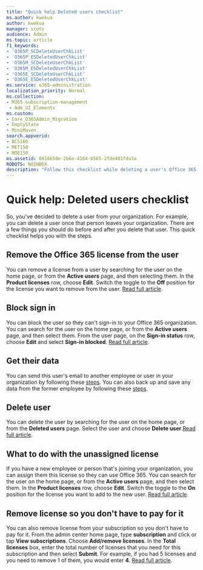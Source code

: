 ```yaml
---
title: "Quick help Deleted users checklist"
ms.author: kwekua
author: kwekua
manager: scotv
audience: Admin
ms.topic: article
f1_keywords:
- 'O365P_SCDeleteUserChkList'
- 'O365P_ESDeletedUserChkList'
- 'O365M_SCDeleteUserChkList'
- 'O365M_ESDeletedUserChkList'
- 'O365E_SCDeleteUserChkList'
- 'O365E_ESDeletedUserChkList'
ms.service: o365-administration
localization_priority: Normal
ms.collection: 
- M365-subscription-management 
 - Adm_UI_Elements
ms.custom:
- Core_O365Admin_Migration
- EmptyState
- MiniMaven
search.appverid:
- BCS160
- MET150
- MOE150
ms.assetid: 6016b50e-2b6e-4164-b565-2fde401fda3a
ROBOTS: NOINDEX
description: "Follow this checklist while deleting a user's Office 365 account."
---
```


# Quick help: Deleted users checklist

So, you've decided to delete a user from your organization. For example, you can delete a user once that person leaves your organization. There are a few things you should do before and after you delete that user. This quick checklist helps you with the steps.
  
## Remove the Office 365 license from the user

You can remove a license from a user by searching for the user on the home page, or from the **Active users** page, and then selecting them. In the **Product licenses** row, choose **Edit**. Switch the toggle to the **Off** position for the license you want to remove from the user. [Read full article](../subscriptions-and-billing/remove-licenses-from-users.md).
  
## Block sign in

You can block the user so they can't sign-in to your Office 365 organization. You can search for the user on the home page, or from the **Active users** page, and then select them. From the user page, on the **Sign-in status** row, choose **Edit** and select **Sign-in blocked**. [Read full article](../add-users/assign-admin-roles.md).
  
## Get their data

You can send this user's email to another employee or user in your organization by following these [steps](../add-users/remove-former-employee.md). You can also back up and save any data from the former employee by following these [steps](../add-users/get-access-to-and-back-up-a-former-user-s-data.md).
  
## Delete user

You can delete the user by searching for the user on the home page, or from the **Deleted users** page. Select the user and choose **Delete user**.[Read full article](../add-users/delete-a-user.md).
  
## What to do with the unassigned license

If you have a new employee or person that's joining your organization, you can assign them this license so they can use Office 365. You can search for the user on the home page, or from the **Active users** page, and then select them. In the **Product licenses** row, choose **Edit**. Switch the toggle to the **On** position for the license you want to add to the new user. [Read full article](../subscriptions-and-billing/assign-licenses-to-users.md).
  
## Remove license so you don't have to pay for it

You can also remove license from your subscription so you don't have to pay for it. From the admin center home page, type **subscription** and click or tap **View subscriptions**. Choose **Add/remove licenses**. In the **Total licenses** box, enter the total number of licenses that you need for this subscription and then select **Submit**. For example, if you had 5 licenses and you need to remove 1 of them, you would enter **4**. [Read full article](../subscriptions-and-billing/remove-licenses-from-subscription.md).
  

